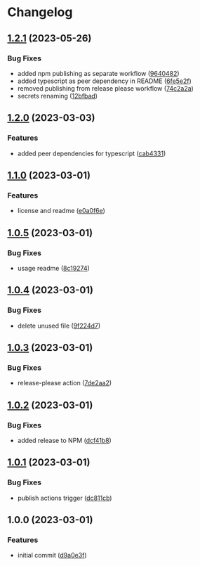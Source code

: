 # Changelog

## [1.2.1](https://github.com/dworac/eslint-config-typescript/compare/v1.2.0...v1.2.1) (2023-05-26)


### Bug Fixes

* added npm publishing as separate workflow ([9640482](https://github.com/dworac/eslint-config-typescript/commit/9640482372851e7f9405b1d4bf5aadbc8d859e35))
* added typescript as peer dependency in README ([6fe5e2f](https://github.com/dworac/eslint-config-typescript/commit/6fe5e2f09e6e70d93ffcad54c84dced9043ec877))
* removed publishing from release please workflow ([74c2a2a](https://github.com/dworac/eslint-config-typescript/commit/74c2a2af0b6eefd7e3d8b7fa568b9e3407a41405))
* secrets renaming ([12bfbad](https://github.com/dworac/eslint-config-typescript/commit/12bfbad378e3d15739c25f5b56a3205f46903072))

## [1.2.0](https://github.com/dworac/eslint-config-typescript/compare/v1.1.0...v1.2.0) (2023-03-03)


### Features

* added peer dependencies for typescript ([cab4331](https://github.com/dworac/eslint-config-typescript/commit/cab4331020bb8efc81e910b6424d0a88118138ed))

## [1.1.0](https://github.com/dworac/eslint-config-typescript/compare/v1.0.5...v1.1.0) (2023-03-01)


### Features

* license and readme ([e0a0f6e](https://github.com/dworac/eslint-config-typescript/commit/e0a0f6e381b3cfc48b181c8f0e9e904b159b3daa))

## [1.0.5](https://github.com/dworac/eslint-config-typescript/compare/v1.0.4...v1.0.5) (2023-03-01)


### Bug Fixes

* usage readme ([8c19274](https://github.com/dworac/eslint-config-typescript/commit/8c19274512edc1f3001bb13a10945cd507a65a68))

## [1.0.4](https://github.com/dworac/eslint-config-typescript/compare/v1.0.3...v1.0.4) (2023-03-01)


### Bug Fixes

* delete unused file ([9f224d7](https://github.com/dworac/eslint-config-typescript/commit/9f224d7622b18a2fb8e3a64524b81bcfe020580e))

## [1.0.3](https://github.com/dworac/eslint-config-typescript/compare/v1.0.2...v1.0.3) (2023-03-01)


### Bug Fixes

* release-please action ([7de2aa2](https://github.com/dworac/eslint-config-typescript/commit/7de2aa251f720a4baea1c9a581e58e8f10b70192))

## [1.0.2](https://github.com/dworac/eslint-config-typescript/compare/v1.0.1...v1.0.2) (2023-03-01)


### Bug Fixes

* added release to NPM ([dcf41b8](https://github.com/dworac/eslint-config-typescript/commit/dcf41b8bc0f1d43288f9d24b5fd41c30158bab03))

## [1.0.1](https://github.com/dworac/eslint-config-typescript/compare/v1.0.0...v1.0.1) (2023-03-01)


### Bug Fixes

* publish actions trigger ([dc811cb](https://github.com/dworac/eslint-config-typescript/commit/dc811cbaea428af660bca871f1220b5498160d3a))

## 1.0.0 (2023-03-01)


### Features

* initial commit ([d9a0e3f](https://github.com/dworac/eslint-config-typescript/commit/d9a0e3fe2566a1d0bc06786625ec53dde8a15dd8))
